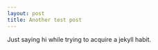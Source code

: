 ```yaml
---
layout: post
title: Another test post
---
```


Just saying hi while trying to acquire a jekyll habit.

